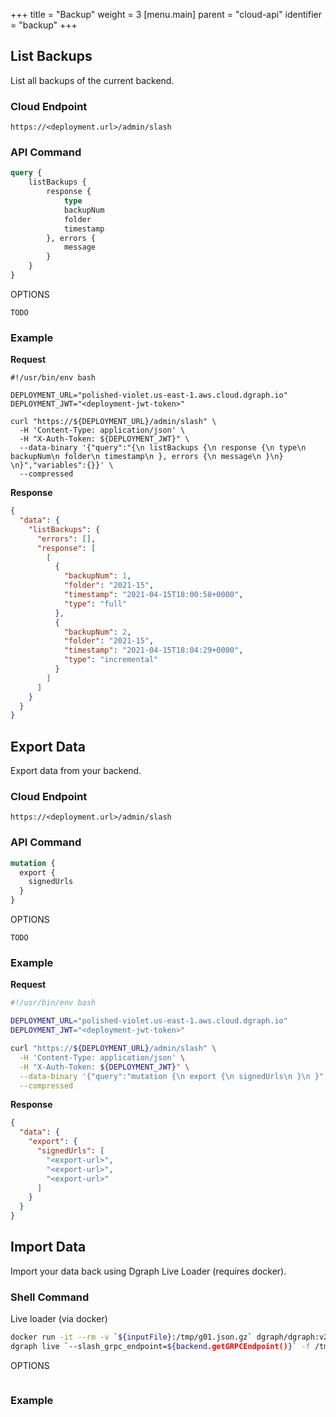+++
title = "Backup"
weight = 3
[menu.main]
    parent = "cloud-api"
    identifier = "backup"
+++

## List Backups

List all backups of the current backend.

### Cloud Endpoint

```
https://<deployment.url>/admin/slash
```

### API Command

```graphql
query {
    listBackups {
        response {
            type
            backupNum
            folder
            timestamp
        }, errors {
            message
        }
    }
}
```

OPTIONS
```
TODO
```

### Example

**Request**

```shell
#!/usr/bin/env bash

DEPLOYMENT_URL="polished-violet.us-east-1.aws.cloud.dgraph.io"
DEPLOYMENT_JWT="<deployment-jwt-token>"

curl "https://${DEPLOYMENT_URL}/admin/slash" \
  -H 'Content-Type: application/json' \
  -H "X-Auth-Token: ${DEPLOYMENT_JWT}" \
  --data-binary '{"query":"{\n listBackups {\n response {\n type\n backupNum\n folder\n timestamp\n }, errors {\n message\n }\n} \n}","variables":{}}' \
  --compressed
```

**Response**

```json
{
  "data": {
    "listBackups": {
      "errors": [],
      "response": [
        [
          {
            "backupNum": 1,
            "folder": "2021-15",
            "timestamp": "2021-04-15T18:00:58+0000",
            "type": "full"
          },
          {
            "backupNum": 2,
            "folder": "2021-15",
            "timestamp": "2021-04-15T18:04:29+0000",
            "type": "incremental"
          }
        ]
      ]
    }
  }
}
```

## Export Data

Export data from your backend.

### Cloud Endpoint

```
https://<deployment.url>/admin/slash
```

### API Command

```graphql
mutation {
  export {
    signedUrls
  }
}
```

OPTIONS
```
TODO
```

### Example

**Request**

```bash
#!/usr/bin/env bash

DEPLOYMENT_URL="polished-violet.us-east-1.aws.cloud.dgraph.io"
DEPLOYMENT_JWT="<deployment-jwt-token>"

curl "https://${DEPLOYMENT_URL}/admin/slash" \
  -H 'Content-Type: application/json' \
  -H "X-Auth-Token: ${DEPLOYMENT_JWT}" \
  --data-binary '{"query":"mutation {\n export {\n signedUrls\n }\n }","variables":{}}' \
  --compressed
```

**Response**

```json
{
  "data": {
    "export": {
      "signedUrls": [
        "<export-url>",
        "<export-url>",
        "<export-url>"
      ]
    }
  }
}
```

## Import Data

Import your data back using Dgraph Live Loader (requires docker).

### Shell Command

Live loader (via docker)

```sh
docker run -it --rm -v `${inputFile}:/tmp/g01.json.gz` dgraph/dgraph:v20.07-slash
dgraph live `--slash_grpc_endpoint=${backend.getGRPCEndpoint()}` -f /tmp/g01.json.gz -t backend.getToken()
```

OPTIONS
```

```

### Example

```

```

